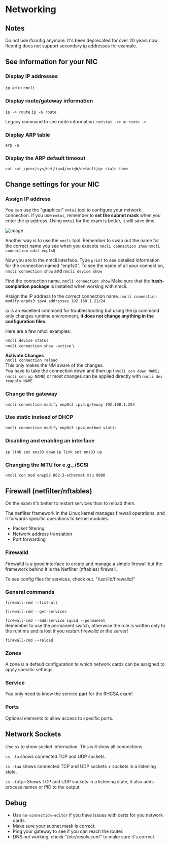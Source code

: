 # Networking

## Notes

Do not use ifconfig anymore. It's been deprecated for over 20 years now.
Ifconfig does not support secondary ip addresses for example.

## See information for your NIC

### Display IP addresses
``ip ad`` or ``nmcli``

### Display route/gateway information
``ip -4 route``
``ip -6 route``

Legacy command to see route information.
``netstat -rn`` or ``route -n``

### Display ARP table
``arp -a``

### Display the ARP default timeout
``cat cat /proc/sys/net/ipv4/neigh/default/gc_stale_time``

## Change settings for your NIC

### Assign IP address

You can use the "graphical" ``nmtui`` tool to configure your network connection. If you use ``nmtui``, remember to **set the subnet mask** when you enter the ip address. Using ``nmtui`` for the exam is better, it will save time.

![image](https://github.com/Banzly/RHCSA-Linux-9-Notes/assets/113104087/42601443-f5fc-466b-a84b-dd26c8333802)


Another way is to use the ``nmcli`` tool. Remember to swap out the name for the correct name you see when you execute ``nmcli connection show``
 ``nmcli connection edit enp1s0``

Now you are in the nmcli interface. Type ``print`` to see detailed information for the connection named "enp1s0". To see the name of all your connection, ``nmcli connection show`` and ``nmcli device show``

Find the connection name, ``nmcli connection show``
Make sure that the **bash-completion package** is installed when working with nmcli.

Assign the IP address to the correct connection name.
``nmcli connection modify enp0s3 ipv4.addresses 192.168.1.21/24``

ip is an excellent command for troubleshooting but using the ip command only changes runtime environment, **it does not change anything in the configuration files.**

Here are a few nmcli examples:

``nmcli device status`` \
``nmcli connection show -active`` \

**Activate Changes** \
``nmcli connection reload`` \
This only makes the NM aware of the changes. \
You have to take the connection down and then up (``nmcli con down NAME; nmcli con up NAME``) or most changes can be applied directly with ``nmcli dev reapply NAME``

### Change the gateway

``nmcli connection modify enp0s3 ipv4.gateway 192.168.1.254``

### Use static instead of DHCP

``nmcli connection modify enp0s3 ipv4.method static``

### Disabling and enabling an interface
``ip link set ens33 down``
``ip link set ens33 up``

### Changing the MTU for e.g., iSCSI
``nmcli con mod ensp92 802-3-ethernet.mtu 9000``

## Firewall (netfilter/nftables)

On the exam it's better to restart services than to reload them.

The netfilter framework in the Linux kernel manages firewall operations, and it forwards specific operations to kernel modules.
- Packet filtering
- Network address translation
- Port forwarding

### Firewalld

Firewalld is a good interface to create and manage a simple firewall but the framework behind it is the Netfilter (nftables) firewall. 

To see config files for services, check out.
"/usr/lib/firewalld/"

### General commands

``firewall-cmd --list-all``

``firewall-cmd --get-services``

``firewall-cmd --add-service squid --permanent`` \
Remember to use the permanent switch, otherwise the rule is written only to the runtime and is lost if you restart firewalld or the server!

``firewall-cmd --reload``

### Zones

A zone is a default configuration to which network cards can be assigned to apply specific settings. 

### Service

You only need to know the service part for the RHCSA exam!

### Ports

Optional elements to allow access to specific ports.

## Network Sockets

Use ``ss`` to show socket information. This will show all connections.

``ss -tu`` shows connected TCP and UDP sockets.

``ss -tua`` shows connected TCP and UDP sockets + sockets in a listening state.

``ss -tulpn`` Shows TCP and UDP sockets in a listening state, it also adds process names or PID to the output. 



## Debug

- Use ``nm-connection-editor`` if you have issues with certs for you network cards.
- Make sure your subnet mask is correct.
- Ping your gateway to see if you can reach the router.
- DNS not working, check "/etc/resolv.conf" to make sure it's correct.
